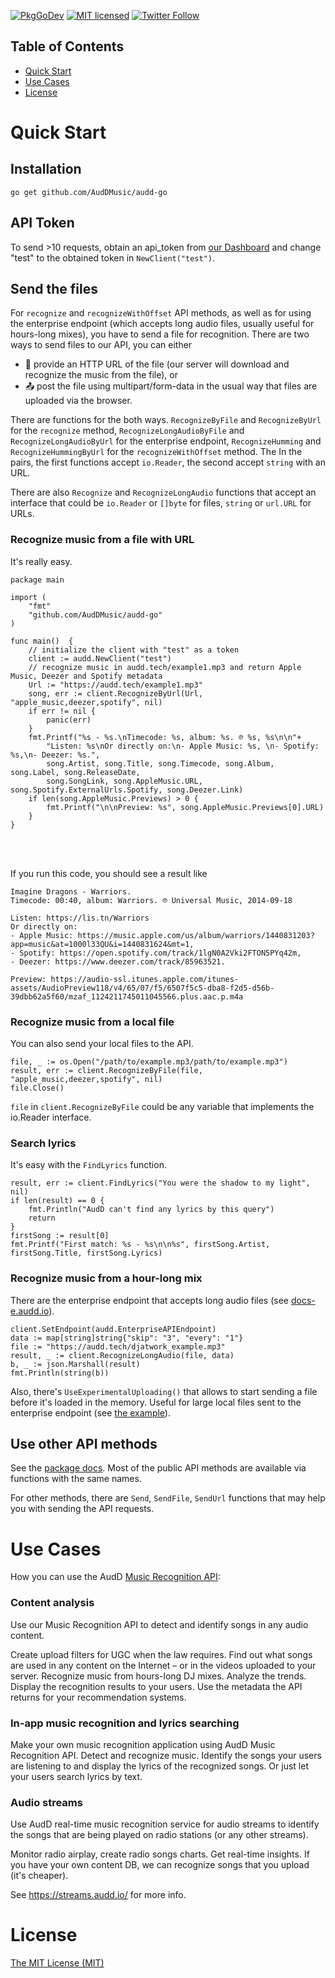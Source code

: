 [![PkgGoDev](https://pkg.go.dev/badge/github.com/AudDMusic/audd-go@v0.1.0)](https://pkg.go.dev/github.com/AudDMusic/audd-go@v0.1.0)
[![MIT licensed](https://img.shields.io/badge/license-MIT-blue.svg?style=flat-square)](./LICENSE)
[![Twitter Follow](https://img.shields.io/twitter/follow/helloAudD.svg?style=social&label=Follow)](https://twitter.com/helloAudD)

## Table of Contents

* [Quick Start](#quick-start)
* [Use Cases](#use-cases)
* [License](#license)

<a name="quick-start"></a>
# Quick Start

## Installation
`go get github.com/AudDMusic/audd-go`

## API Token
To send >10 requests, obtain an api_token from [our Dashboard](https://dashboard.audd.io/) and change "test" to the obtained token in `NewClient("test")`.

## Send the files
For `recognize` and `recognizeWithOffset` API methods, as well as for using the enterprise endpoint (which accepts long audio files, usually useful for hours-long mixes), you have to send a file for recognition. There are two ways to send files to our API, you can either
- 🔗 provide an HTTP URL of the file (our server will download and recognize the music from the file), or
- 📤 post the file using multipart/form-data in the usual way that files are uploaded via the browser.

There are functions for the both ways. `RecognizeByFile` and `RecognizeByUrl` for the `recognize` method, `RecognizeLongAudioByFile` and `RecognizeLongAudioByUrl` for the enterprise endpoint, `RecognizeHumming` and `RecognizeHummingByUrl` for the `recognizeWithOffset` method. The In the pairs, the first functions accept `io.Reader`, the second accept `string` with an URL.

There are also `Recognize` and `RecognizeLongAudio` functions that accept an interface that could be `io.Reader` or `[]byte` for files, `string` or `url.URL` for URLs.

### Recognize music from a file with URL
It's really easy.
```
package main

import (
	"fmt"
	"github.com/AudDMusic/audd-go"
)

func main()  {
	// initialize the client with "test" as a token
	client := audd.NewClient("test")
	// recognize music in audd.tech/example1.mp3 and return Apple Music, Deezer and Spotify metadata
	Url := "https://audd.tech/example1.mp3"
	song, err := client.RecognizeByUrl(Url, "apple_music,deezer,spotify", nil)
	if err != nil {
		panic(err)
	}
	fmt.Printf("%s - %s.\nTimecode: %s, album: %s. ℗ %s, %s\n\n"+
		"Listen: %s\nOr directly on:\n- Apple Music: %s, \n- Spotify: %s,\n- Deezer: %s.",
		song.Artist, song.Title, song.Timecode, song.Album, song.Label, song.ReleaseDate,
		song.SongLink, song.AppleMusic.URL, song.Spotify.ExternalUrls.Spotify, song.Deezer.Link)
	if len(song.AppleMusic.Previews) > 0 {
		fmt.Printf("\n\nPreview: %s", song.AppleMusic.Previews[0].URL)
	}
}
```
<br></br>

If you run this code, you should see a result like

```
Imagine Dragons - Warriors.
Timecode: 00:40, album: Warriors. ℗ Universal Music, 2014-09-18

Listen: https://lis.tn/Warriors
Or directly on:
- Apple Music: https://music.apple.com/us/album/warriors/1440831203?app=music&at=1000l33QU&i=1440831624&mt=1,
- Spotify: https://open.spotify.com/track/1lgN0A2Vki2FTON5PYq42m,
- Deezer: https://www.deezer.com/track/85963521.

Preview: https://audio-ssl.itunes.apple.com/itunes-assets/AudioPreview118/v4/65/07/f5/6507f5c5-dba8-f2d5-d56b-39dbb62a5f60/mzaf_1124211745011045566.plus.aac.p.m4a
```

### Recognize music from a local file
You can also send your local files to the API.
```
file, _ := os.Open("/path/to/example.mp3/path/to/example.mp3")
result, err := client.RecognizeByFile(file, "apple_music,deezer,spotify", nil)
file.Close()
```

`file` in `client.RecognizeByFile` could be any variable that implements the io.Reader interface.

### Search lyrics
It's easy with the `FindLyrics` function.
```
result, err := client.FindLyrics("You were the shadow to my light", nil)
if len(result) == 0 {
	fmt.Println("AudD can't find any lyrics by this query")
	return
}
firstSong := result[0]
fmt.Printf("First match: %s - %s\n\n%s", firstSong.Artist, firstSong.Title, firstSong.Lyrics)
```

### Recognize music from a hour-long mix
There are the enterprise endpoint that accepts long audio files (see [docs-e.audd.io](https://docs-e.audd.io)).
```
client.SetEndpoint(audd.EnterpriseAPIEndpoint)
data := map[string]string{"skip": "3", "every": "1"}
file := "https://audd.tech/djatwork_example.mp3"
result, _ := client.RecognizeLongAudio(file, data)
b, _ := json.Marshall(result)
fmt.Println(string(b))
```

Also, there's `UseExperimentalUploading()` that allows to start sending a file before it's loaded in the memory. Useful for large local files sent to the enterprise endpoint (see [the example](examples/scanFiles)). 

## Use other API methods

See the [package docs](https://pkg.go.dev/github.com/AudDMusic/audd-go@v0.1.0). Most of the public API methods are available via functions with the same names. 

For other methods, there are `Send`, `SendFile`, `SendUrl` functions that may help you with sending the API requests.

<a name="use-cases"></a>
# Use Cases
How you can use the AudD [Music Recognition API](https://audd.io/):
### Content analysis
Use our Music Recognition API to detect and identify songs in any audio content.

Create upload filters for UGC when the law requires. Find out what songs are used in any content on the Internet – or in the videos uploaded to your server. Recognize music from hours-long DJ mixes. Analyze the trends. Display the recognition results to your users. Use the metadata the API returns for your recommendation systems.
### In-app music recognition and lyrics searching
Make your own music recognition application using AudD Music Recognition API. Detect and recognize music. Identify the songs your users are listening to and display the lyrics of the recognized songs. Or just let your users search lyrics by text.
### Audio streams
Use AudD real-time music recognition service for audio streams to identify the songs that are being played on radio stations (or any other streams).

Monitor radio airplay, create radio songs charts. Get real-time insights. If you have your own content DB, we can recognize songs that you upload (it's cheaper).

See https://streams.audd.io/ for more info.
<a name="license"></a>
# License
[The MIT License (MIT)](LICENSE)
